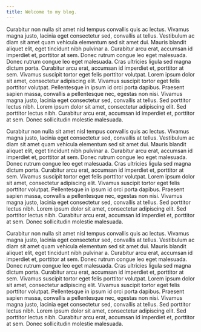 ```yaml
---
title: Welcome to my blog.
---
```


Curabitur non nulla sit amet nisl tempus convallis quis ac lectus. Vivamus magna justo, lacinia eget consectetur sed, convallis at tellus. Vestibulum ac diam sit amet quam vehicula elementum sed sit amet dui. Mauris blandit aliquet elit, eget tincidunt nibh pulvinar a. Curabitur arcu erat, accumsan id imperdiet et, porttitor at sem. Donec rutrum congue leo eget malesuada. Donec rutrum congue leo eget malesuada. Cras ultricies ligula sed magna dictum porta. Curabitur arcu erat, accumsan id imperdiet et, porttitor at sem. Vivamus suscipit tortor eget felis porttitor volutpat. Lorem ipsum dolor sit amet, consectetur adipiscing elit. Vivamus suscipit tortor eget felis porttitor volutpat. Pellentesque in ipsum id orci porta dapibus. Praesent sapien massa, convallis a pellentesque nec, egestas non nisi. Vivamus magna justo, lacinia eget consectetur sed, convallis at tellus. Sed porttitor lectus nibh. Lorem ipsum dolor sit amet, consectetur adipiscing elit. Sed porttitor lectus nibh. Curabitur arcu erat, accumsan id imperdiet et, porttitor at sem. Donec sollicitudin molestie malesuada.

Curabitur non nulla sit amet nisl tempus convallis quis ac lectus. Vivamus magna justo, lacinia eget consectetur sed, convallis at tellus. Vestibulum ac diam sit amet quam vehicula elementum sed sit amet dui. Mauris blandit aliquet elit, eget tincidunt nibh pulvinar a. Curabitur arcu erat, accumsan id imperdiet et, porttitor at sem. Donec rutrum congue leo eget malesuada. Donec rutrum congue leo eget malesuada. Cras ultricies ligula sed magna dictum porta. Curabitur arcu erat, accumsan id imperdiet et, porttitor at sem. Vivamus suscipit tortor eget felis porttitor volutpat. Lorem ipsum dolor sit amet, consectetur adipiscing elit. Vivamus suscipit tortor eget felis porttitor volutpat. Pellentesque in ipsum id orci porta dapibus. Praesent sapien massa, convallis a pellentesque nec, egestas non nisi. Vivamus magna justo, lacinia eget consectetur sed, convallis at tellus. Sed porttitor lectus nibh. Lorem ipsum dolor sit amet, consectetur adipiscing elit. Sed porttitor lectus nibh. Curabitur arcu erat, accumsan id imperdiet et, porttitor at sem. Donec sollicitudin molestie malesuada.

Curabitur non nulla sit amet nisl tempus convallis quis ac lectus. Vivamus magna justo, lacinia eget consectetur sed, convallis at tellus. Vestibulum ac diam sit amet quam vehicula elementum sed sit amet dui. Mauris blandit aliquet elit, eget tincidunt nibh pulvinar a. Curabitur arcu erat, accumsan id imperdiet et, porttitor at sem. Donec rutrum congue leo eget malesuada. Donec rutrum congue leo eget malesuada. Cras ultricies ligula sed magna dictum porta. Curabitur arcu erat, accumsan id imperdiet et, porttitor at sem. Vivamus suscipit tortor eget felis porttitor volutpat. Lorem ipsum dolor sit amet, consectetur adipiscing elit. Vivamus suscipit tortor eget felis porttitor volutpat. Pellentesque in ipsum id orci porta dapibus. Praesent sapien massa, convallis a pellentesque nec, egestas non nisi. Vivamus magna justo, lacinia eget consectetur sed, convallis at tellus. Sed porttitor lectus nibh. Lorem ipsum dolor sit amet, consectetur adipiscing elit. Sed porttitor lectus nibh. Curabitur arcu erat, accumsan id imperdiet et, porttitor at sem. Donec sollicitudin molestie malesuada.


